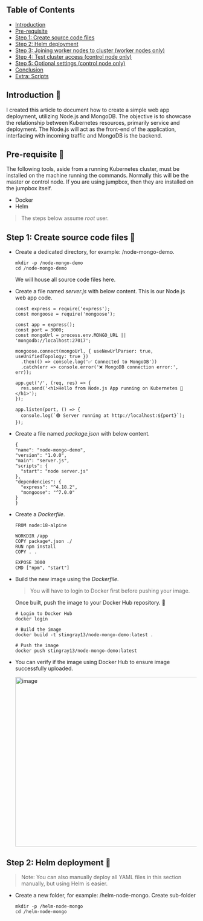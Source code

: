 ## Table of Contents

- [Introduction](#download-a-linux-distro)
- [Pre-requisite](#pre-requisite)
- [Step 1: Create source code files](#step-1-create-source-code-files)
- [Step 2: Helm deployment](#step-2-helm-deployment)
- [Step 3: Joining worker nodes to cluster (worker nodes only)](#step-3-joining-worker-nodes-to-cluster-worker-nodes-only)
- [Step 4: Test cluster access (control node only)](#step-4-test-cluster-access-control-node-only)
- [Step 5: Optional settings (control node only)](#step-5-optional-settings-control-node-only)
- [Conclusion](#conclusion)
- [Extra: Scripts](#extra-scripts)

## Introduction 🐚
I created this article to document how to create a simple web app deployment, utilizing Node.js and MongoDB. 
The objective is to showcase the relationship between Kubernetes resources, primarily service and deployment. The Node.js will act as the front-end of the application, interfacing with incoming traffic and MongoDB is the backend. 

## Pre-requisite 🍣

The following tools, aside from a running Kubernetes cluster, must be installed on the machine running the commands. Normally this will be the master or control node.
If you are using jumpbox, then they are installed on the jumpbox itself. 

+ Docker
+ Helm

> The steps below assume _root_ user.

## Step 1: Create source code files 🍣

+ Create a dedicated directory, for example: /node-mongo-demo.
  
  ```
  mkdir -p /node-mongo-demo
  cd /node-mongo-demo
  ```
  We will house all source code files here.

+ Create a file named _server.js_ with below content. This is our Node.js web app code.
  ```
  const express = require('express');
  const mongoose = require('mongoose');

  const app = express();
  const port = 3000;
  const mongoUrl = process.env.MONGO_URL || 'mongodb://localhost:27017';

  mongoose.connect(mongoUrl, { useNewUrlParser: true, useUnifiedTopology: true })
    .then(() => console.log('✅ Connected to MongoDB'))
    .catch(err => console.error('❌ MongoDB connection error:', err));

  app.get('/', (req, res) => {
    res.send('<h1>Hello from Node.js App running on Kubernetes 🚀</h1>');
  });

  app.listen(port, () => {
    console.log(`🟢 Server running at http://localhost:${port}`);
  });
  ```
+ Create a file named _package.json_ with below content.
  ```
  {
  "name": "node-mongo-demo",
  "version": "1.0.0",
  "main": "server.js",
  "scripts": {
    "start": "node server.js"
  },
  "dependencies": {
    "express": "^4.18.2",
    "mongoose": "^7.0.0"
  }
  }
  ```
+ Create a _Dockerfile_.
  ```
  FROM node:18-alpine

  WORKDIR /app
  COPY package*.json ./
  RUN npm install
  COPY . .

  EXPOSE 3000
  CMD ["npm", "start"]
  ```
+ Build the new image using the _Dockerfile_.
  > You will have to login to Docker first before pushing your image.

  Once built, push the image to your Docker Hub repository. 🐳
  
  ```
  # Login to Docker Hub
  docker login

  # Build the image
  docker build -t stingray13/node-mongo-demo:latest .

  # Push the image
  docker push stingray13/node-mongo-demo:latest
  ```
+ You can verify if the image using Docker Hub to ensure image successfully uploaded.
  
  <img width="921" height="448" alt="image" src="https://github.com/user-attachments/assets/88c324a5-eaa8-4fa9-b5be-fc17c7c9e66a" />

## Step 2: Helm deployment 🍣
> Note: You can also manually deploy all YAML files in this section manually, but using Helm is easier.

+ Create a new folder, for example: /helm-node-mongo. Create sub-folder 
  
  ```
  mkdir -p /helm-node-mongo
  cd /helm-node-mongo
  ```
  

